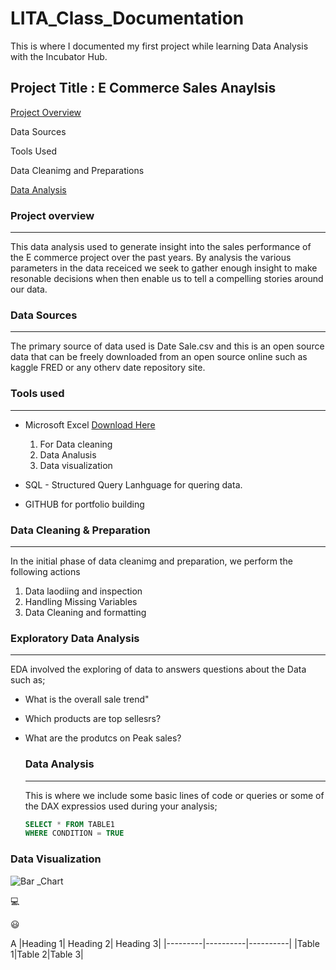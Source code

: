 # LITA_Class_Documentation
This is where I documented my first project while learning Data Analysis with the Incubator Hub. 

## Project Title : E Commerce Sales Anaylsis 

[Project Overview](#project-overview)

Data Sources

Tools Used

Data Cleanimg and Preparations

[Data Analysis](#data-analysis)

### Project overview
---

This data analysis used to generate insight into the sales performance of
the E commerce project over the past years. By analysis the various parameters in the data receiced 
we seek to gather enough insight to make resonable decisions when then enable us  to tell a compelling stories 
around our data.

### Data Sources 
---
The primary source of data used is Date Sale.csv and this is an open source data that can be freely downloaded
from an open source online such as kaggle  FRED or any otherv date repository site. 

### Tools used 
---
- Microsoft Excel [Download Here](https://www.microsoft.com)
  1. For Data cleaning
  2. Data Analusis
  3. Data visualization
     
- SQL - Structured Query Lanhguage for quering data.
- GITHUB for portfolio building 

### Data Cleaning & Preparation 
---
In the initial phase of data cleanimg and preparation, we perform the following actions 
1. Data laodiing and inspection
2. Handling Missing Variables
3. Data Cleaning and formatting


### Exploratory Data Analysis
---
EDA involved the exploring of data to answers questions about the Data such as;
- What is the overall sale trend"
- Which products are top sellesrs?
- What are the produtcs on Peak sales?

  ### Data Analysis
  ---
  This is  where we include some basic lines of code or queries or some of the DAX
  expressios used during your analysis;
  
  ```SQL
  SELECT * FROM TABLE1
  WHERE CONDITION = TRUE
  ```

### Data Visualization 
![Bar _Chart ](https://github.com/user-attachments/assets/66cfa391-6057-4eb6-a16f-05bb6b9df639)


💻

😃

A
|Heading 1| Heading 2| Heading 3|
|---------|----------|----------|
|Table 1|Table 2|Table 3|
